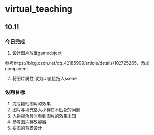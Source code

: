 # virtual_teaching

## 10.11 

### 今日完成

1. 设计图片放置gameobject

参考https://blog.csdn.net/qq_42185999/article/details/102725265，添加component

2. 将图片属性·改为UI直接拖入scene

### 设想目标

1. 完成拖动图片的效果
2. 图片与填充格大小存在不匹配的问题
3. 人物视角具体看到图片的效果未知
4. 参考图片存放容器
5. 拼图的背景设计